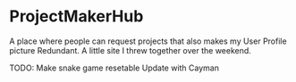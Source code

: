 # ProjectMakerHub
A place where people can request projects that also makes my User Profile picture Redundant.  A little site I threw together over the weekend.


TODO:
Make snake game resetable
Update with Cayman

